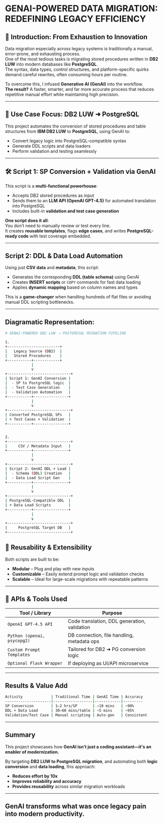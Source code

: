 #  GENAI-POWERED DATA MIGRATION: REDEFINING LEGACY EFFICIENCY

## 📌 Introduction: From Exhaustion to Innovation

Data migration especially across legacy systems is traditionally a manual, error-prone, and exhausting process.  
One of the most tedious tasks is migrating stored procedures written in **DB2 LUW** into modern databases like **PostgreSQL**.  
The syntax, data types, control structures, and platform-specific quirks demand careful rewrites, often consuming hours per routine.

To overcome this, I infused **Generative AI (GenAI)** into the workflow.  
**The result?** A faster, smarter, and far more accurate process that reduces repetitive manual effort while maintaining high precision.

---

## 🎯 Use Case Focus: DB2 LUW ➜ PostgreSQL

This project automates the conversion of stored procedures and table structures from **IBM DB2 LUW** to **PostgreSQL**, using GenAI to:

-  Convert legacy logic into PostgreSQL-compatible syntax  
-  Generate DDL scripts and data loaders  
-  Perform validation and testing seamlessly  

---

## 🛠️ Script 1: SP Conversion + Validation via GenAI

This script is a **multi-functional powerhouse**:

- Accepts DB2 stored procedures as input  
- Sends them to an **LLM API (OpenAI GPT-4.5)** for automated translation into PostgreSQL  
- Includes built-in **validation and test case generation**

 **One script does it all**:  
You don’t need to manually review or test every line.  
It creates **reusable templates**, flags **edge cases**, and writes **PostgreSQL-ready code** with test coverage embedded.

---

##  Script 2: DDL & Data Load Automation

Using just **CSV data** and **metadata**, this script:

- Generates the corresponding **DDL (table schema)** using GenAI  
- Creates **INSERT scripts** or `COPY` commands for fast data loading  
- Applies **dynamic mapping** based on column names and types  

 This is a **game-changer** when handling hundreds of flat files or avoiding manual DDL scripting bottlenecks.

---

## Diagramatic Representation:

```bash
# GENAI-POWERED DB2 LUW ➝ POSTGRESQL MIGRATION PIPELINE

1.
+------------------------+
|   Legacy Source (DB2)  |
|   Stored Procedures    |
+-----------+------------+
            |
            v
+-----------------------------+
| Script 1: GenAI Conversion |
|  - SP to PostgreSQL logic  |
|  - Test Case Generation    |
|  - Validation Automation   |
+-----------+----------------+
            |
            v
+-----------------------------+
| Converted PostgreSQL SPs   |
| + Test Cases + Validation  |
+-----------+----------------+


2.
+-----------------------------+
|     CSV / Metadata Input   |
+-----------+----------------+
            |
            v
+-----------------------------+
| Script 2: GenAI DDL + Load |
|  - Schema (DDL) Creation   |
|  - Data Load Script Gen    |
+-----------+----------------+
            |
            v
+-----------------------------+
| PostgreSQL-Compatible DDL  |
| + Data Load Scripts        |
+-----------+----------------+
            |
            v
+-----------------------------+
|     PostgreSQL Target DB   |
+-----------------------------+
```


## 🔁 Reusability & Extensibility

Both scripts are built to be:

-  **Modular** – Plug and play with new inputs  
-  **Customizable** – Easily extend prompt logic and validation checks  
-  **Scalable** – Ideal for large-scale migrations with repeatable patterns  

---

## 🔌 APIs & Tools Used

| Tool / Library           | Purpose                                        |
|--------------------------|------------------------------------------------|
| `OpenAI GPT-4.5 API`     | Code translation, DDL generation, validation   |
| `Python (openai, psycopg2)` | DB connection, file handling, metadata ops  |
| `Custom Prompt Templates`| Tailored for DB2 ➜ PG conversion logic         |
| `Optional Flask Wrapper` | If deploying as UI/API microservice           |

---

##  Results & Value Add

```bash
Activity             | Traditional Time | GenAI Time | Accuracy
---------------------|------------------|------------|---------
SP Conversion        | 1–2 hrs/SP       | <10 mins   | ~90%
DDL + Data Load      | 30–60 mins/table | ~5 mins    | ~95%
Validation/Test Case | Manual scripting | Auto-gen   | Consistent
```

---

##  Summary

This project showcases how **GenAI isn't just a coding assistant—it's an enabler of modernization.**

By targeting **DB2 LUW to PostgreSQL migration**, and automating both **logic conversion** and **data loading**, this approach:

-  **Reduces effort by 10x**  
-  **Improves reliability and accuracy**  
-  **Provides reusability** across similar migration workloads  

---

##  GenAI transforms what was once legacy pain into modern productivity.
